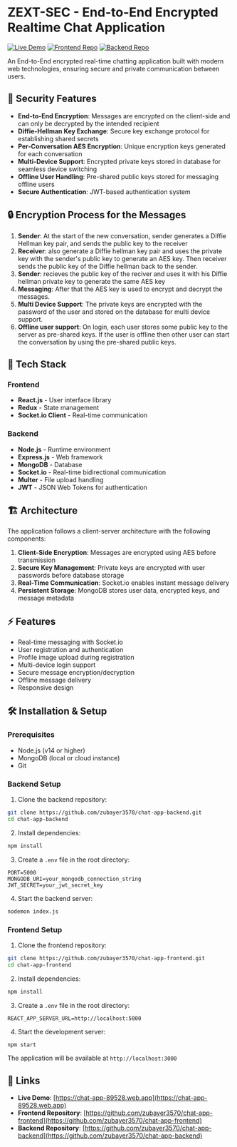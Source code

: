 # ZEXT-SEC - End-to-End Encrypted Realtime Chat Application

[![Live Demo](https://img.shields.io/badge/Live-Demo-brightgreen)](https://chat-app-89528.web.app)
[![Frontend Repo](https://img.shields.io/badge/Frontend-Repo-blue)](https://github.com/zubayer3570/chat-app-frontend)
[![Backend Repo](https://img.shields.io/badge/Backend-Repo-orange)](https://github.com/zubayer3570/chat-app-backend)

An End-to-End encrypted real-time chatting application built with modern web technologies, ensuring secure and private communication between users.

## 🔐 Security Features

- **End-to-End Encryption**: Messages are encrypted on the client-side and can only be decrypted by the intended recipient
- **Diffie-Hellman Key Exchange**: Secure key exchange protocol for establishing shared secrets
- **Per-Conversation AES Encryption**: Unique encryption keys generated for each conversation
- **Multi-Device Support**: Encrypted private keys stored in database for seamless device switching
- **Offline User Handling**: Pre-shared public keys stored for messaging offline users
- **Secure Authentication**: JWT-based authentication system


## 🔒 Encryption Process for the Messages

1. **Sender**: At the start of the new conversation, sender generates a Diffie Hellman key pair, and sends the public key to the receiver
2. **Receiver**: also generate a Diffie hellman key pair and uses the private key with the sender's public key to generate an AES key. Then receiver sends the public key of the Diffie hellman back to the sender. 
3. **Sender**: recieves the public key of the reciver and uses it with his Diffie hellman private key to generate the same AES key
4. **Messaging**: After that the AES key is used to encrypt and decrypt the messages.
5. **Multi Device Support**: The private keys are encrypted with the password of the user and stored on the database for multi device support.
6. **Offline user support**: On login, each user stores some public key to the server as pre-shared keys. If the user is offline then other user can start the conversation by using the pre-shared public keys.

## 🚀 Tech Stack

### Frontend
- **React.js** - User interface library
- **Redux** - State management
- **Socket.io Client** - Real-time communication

### Backend
- **Node.js** - Runtime environment
- **Express.js** - Web framework
- **MongoDB** - Database
- **Socket.io** - Real-time bidirectional communication
- **Multer** - File upload handling
- **JWT** - JSON Web Tokens for authentication

## 🏗️ Architecture

The application follows a client-server architecture with the following components:

1. **Client-Side Encryption**: Messages are encrypted using AES before transmission
2. **Secure Key Management**: Private keys are encrypted with user passwords before database storage
3. **Real-Time Communication**: Socket.io enables instant message delivery
4. **Persistent Storage**: MongoDB stores user data, encrypted keys, and message metadata

## ⚡ Features

- Real-time messaging with Socket.io
- User registration and authentication
- Profile image upload during registration
- Multi-device login support
- Secure message encryption/decryption
- Offline message delivery
- Responsive design

## 🛠️ Installation & Setup

### Prerequisites

- Node.js (v14 or higher)
- MongoDB (local or cloud instance)
- Git

### Backend Setup

1. Clone the backend repository:
```bash
git clone https://github.com/zubayer3570/chat-app-backend.git
cd chat-app-backend
```

2. Install dependencies:
```bash
npm install
```

3. Create a `.env` file in the root directory:
```env
PORT=5000
MONGODB_URI=your_mongodb_connection_string
JWT_SECRET=your_jwt_secret_key
```

4. Start the backend server:
```bash
nodemon index.js
```

### Frontend Setup

1. Clone the frontend repository:
```bash
git clone https://github.com/zubayer3570/chat-app-frontend.git
cd chat-app-frontend
```

2. Install dependencies:
```bash
npm install
```

3. Create a `.env` file in the root directory:
```env
REACT_APP_SERVER_URL=http://localhost:5000
```

4. Start the development server:
```bash
npm start
```

The application will be available at `http://localhost:3000`


## 🔗 Links

- **Live Demo**: [https://chat-app-89528.web.app](https://chat-app-89528.web.app)
- **Frontend Repository**: [https://github.com/zubayer3570/chat-app-frontend](https://github.com/zubayer3570/chat-app-frontend)
- **Backend Repository**: [https://github.com/zubayer3570/chat-app-backend](https://github.com/zubayer3570/chat-app-backend)
